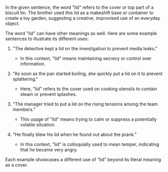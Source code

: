 In the given sentence, the word "lid" refers to the cover or top part of a biscuit tin. The brother used this lid as a makeshift base or container to create a toy garden, suggesting a creative, improvised use of an everyday object.

The word "lid" can have other meanings as well. Here are some example sentences to illustrate its different uses:

1. "The detective kept a lid on the investigation to prevent media leaks."
   - In this context, "lid" means maintaining secrecy or control over information.

2. "As soon as the pan started boiling, she quickly put a lid on it to prevent splattering."
   - Here, "lid" refers to the cover used on cooking utensils to contain steam or prevent splashes.

3. "The manager tried to put a lid on the rising tensions among the team members."
   - This usage of "lid" means trying to calm or suppress a potentially volatile situation.

4. "He finally blew his lid when he found out about the prank."
   - In this context, "lid" is colloquially used to mean temper, indicating that he became very angry.

Each example showcases a different use of "lid" beyond its literal meaning as a cover.